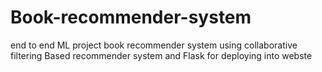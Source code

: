 # Book-recommender-system
end to end ML project book recommender system using collaborative filtering Based recommender system and Flask for deploying into webste
